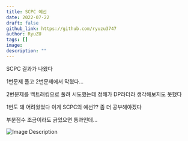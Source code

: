 ```yaml
---
title: SCPC 예선
date: 2022-07-22
draft: false
github_link: https://github.com/ryuzu3747
author: RyuZU
tags: []
image: 
description: ""
---
```

SCPC 결과가 나왔다  

1번문제 풀고 2번문제에서 막혔다...  

2번문제를 백트래킹으로 풀려 시도했는데 정해가 DP라더라 생각해보지도 못했다  

1번도 꽤 어려웠었다 이게 SCPC의 예선?? 좀 더 공부해야겠다  

부분점수 조금이라도 긁었으면 통과인데...

![Image Description](/images/Pasted%20image%2020250507232607.png)